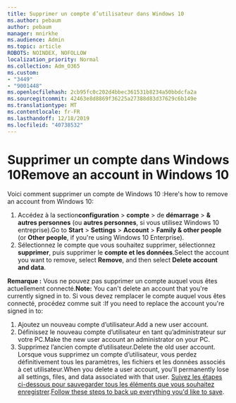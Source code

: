 ```yaml
---
title: Supprimer un compte d’utilisateur dans Windows 10
ms.author: pebaum
author: pebaum
manager: mnirkhe
ms.audience: Admin
ms.topic: article
ROBOTS: NOINDEX, NOFOLLOW
localization_priority: Normal
ms.collection: Adm_O365
ms.custom:
- "3449"
- "9001448"
ms.openlocfilehash: 2cb95fc0c202d4bbec361531b8234a50bbdcfa2a
ms.sourcegitcommit: 42463e8d8869f36225a27388d83d37629c6b149e
ms.translationtype: MT
ms.contentlocale: fr-FR
ms.lasthandoff: 12/18/2019
ms.locfileid: "40738532"
---
```

# <a name="remove-an-account-in-windows-10"></a><span data-ttu-id="3872e-102">Supprimer un compte dans Windows 10</span><span class="sxs-lookup"><span data-stu-id="3872e-102">Remove an account in Windows 10</span></span>

<span data-ttu-id="3872e-103">Voici comment supprimer un compte de Windows 10 :</span><span class="sxs-lookup"><span data-stu-id="3872e-103">Here's how to remove an account from Windows 10:</span></span>

1. <span data-ttu-id="3872e-104">Accédez à la section**configuration** > **compte** > de **démarrage** > **& autres personnes** (ou **autres personnes**, si vous utilisez Windows 10 entreprise).</span><span class="sxs-lookup"><span data-stu-id="3872e-104">Go to **Start** > **Settings** > **Account** > **Family & other people** (or **Other people**, if you're using Windows 10 Enterprise).</span></span>
2. <span data-ttu-id="3872e-105">Sélectionnez le compte que vous souhaitez supprimer, sélectionnez **supprimer**, puis supprimer le **compte et les données**.</span><span class="sxs-lookup"><span data-stu-id="3872e-105">Select the account you want to remove, select **Remove**, and then select **Delete account and data**.</span></span>
 
<span data-ttu-id="3872e-106">**Remarque :** Vous ne pouvez pas supprimer un compte auquel vous êtes actuellement connecté.</span><span class="sxs-lookup"><span data-stu-id="3872e-106">**Note:** You can't delete an account that you're currently signed in to.</span></span>  <span data-ttu-id="3872e-107">Si vous devez remplacer le compte auquel vous êtes connecté, procédez comme suit :</span><span class="sxs-lookup"><span data-stu-id="3872e-107">If you need to replace the account you're signed in to:</span></span>

1. <span data-ttu-id="3872e-108">Ajoutez un nouveau compte d’utilisateur.</span><span class="sxs-lookup"><span data-stu-id="3872e-108">Add a new user account.</span></span>
2. <span data-ttu-id="3872e-109">Définissez le nouveau compte d’utilisateur en tant qu’administrateur sur votre PC.</span><span class="sxs-lookup"><span data-stu-id="3872e-109">Make the new user account an administrator on your PC.</span></span>
3. <span data-ttu-id="3872e-110">Supprimez l’ancien compte d’utilisateur.</span><span class="sxs-lookup"><span data-stu-id="3872e-110">Delete the old user account.</span></span> <span data-ttu-id="3872e-111">Lorsque vous supprimez un compte d’utilisateur, vous perdez définitivement tous les paramètres, les fichiers et les données associés à cet utilisateur.</span><span class="sxs-lookup"><span data-stu-id="3872e-111">When you delete a user account, you'll permanently lose all settings, files, and data associated with that user.</span></span> <span data-ttu-id="3872e-112">[Suivez les étapes ci-dessous pour sauvegarder tous les éléments que vous souhaitez enregistrer](https://support.microsoft.com/help/4027408/windows-10-backup-and-restore).</span><span class="sxs-lookup"><span data-stu-id="3872e-112">[Follow these steps to back up everything you'd like to save](https://support.microsoft.com/help/4027408/windows-10-backup-and-restore).</span></span>